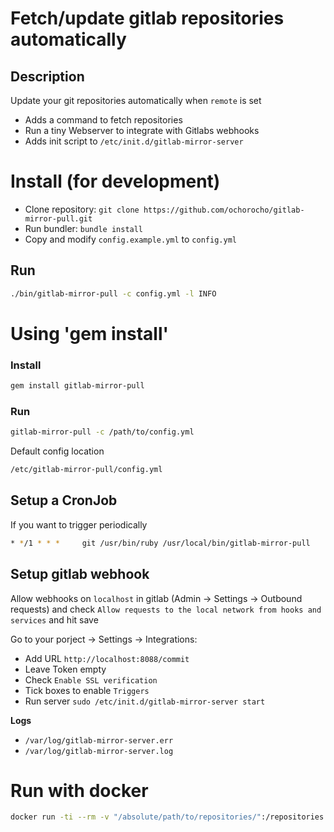 Fetch/update gitlab repositories automatically
==============================================

Description
-----------

Update your git repositories automatically when `remote` is set

* Adds a command to fetch repositories
* Run a tiny Webserver to integrate with Gitlabs webhooks
* Adds init script to `/etc/init.d/gitlab-mirror-server`

# Install (for development)

* Clone repository: `git clone https://github.com/ochorocho/gitlab-mirror-pull.git`
* Run bundler: `bundle install`
* Copy and modify `config.example.yml` to `config.yml`

## Run

```bash
./bin/gitlab-mirror-pull -c config.yml -l INFO
```

# Using 'gem install'

### Install

```bash
gem install gitlab-mirror-pull
```

### Run

```bash
gitlab-mirror-pull -c /path/to/config.yml
```

Default config location

```bash
/etc/gitlab-mirror-pull/config.yml
```

## Setup a CronJob

If you want to trigger periodically 

```bash
* */1 * * *     git /usr/bin/ruby /usr/local/bin/gitlab-mirror-pull
```

## Setup gitlab webhook

Allow webhooks on `localhost` in gitlab (Admin -> Settings -> Outbound requests) 
and check `Allow requests to the local network from hooks and services` and hit save 

Go to your porject -> Settings -> Integrations:

* Add URL `http://localhost:8088/commit`
* Leave Token empty
* Check `Enable SSL verification` 
* Tick boxes to enable `Triggers`
* Run server `sudo /etc/init.d/gitlab-mirror-server start`

**Logs**

* `/var/log/gitlab-mirror-server.err`
* `/var/log/gitlab-mirror-server.log`

# Run with docker

```bash
docker run -ti --rm -v "/absolute/path/to/repositories/":/repositories  -v "/absolute/path/to/config.docker.yml":/config.docker.yml gitlab-mirror-pull
```
